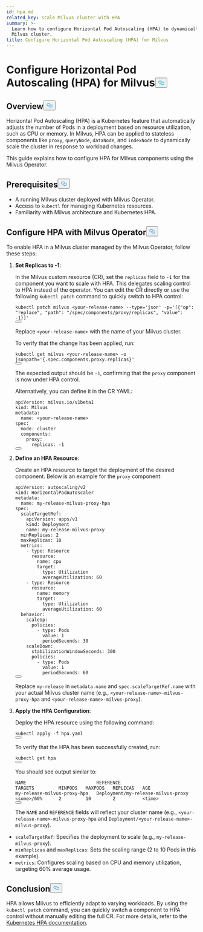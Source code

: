 ```yaml
---
id: hpa.md
related_key: scale Milvus cluster with HPA
summary: >-
  Learn how to configure Horizontal Pod Autoscaling (HPA) to dynamically scale a
  Milvus cluster.
title: Configure Horizontal Pod Autoscaling (HPA) for Milvus
---
```

<h1 id="Configure-Horizontal-Pod-Autoscaling-HPA-for-Milvus" class="common-anchor-header">Configure Horizontal Pod Autoscaling (HPA) for Milvus<button data-href="#Configure-Horizontal-Pod-Autoscaling-HPA-for-Milvus" class="anchor-icon" translate="no">
      <svg translate="no"
        aria-hidden="true"
        focusable="false"
        height="20"
        version="1.1"
        viewBox="0 0 16 16"
        width="16"
      >
        <path
          fill="#0092E4"
          fill-rule="evenodd"
          d="M4 9h1v1H4c-1.5 0-3-1.69-3-3.5S2.55 3 4 3h4c1.45 0 3 1.69 3 3.5 0 1.41-.91 2.72-2 3.25V8.59c.58-.45 1-1.27 1-2.09C10 5.22 8.98 4 8 4H4c-.98 0-2 1.22-2 2.5S3 9 4 9zm9-3h-1v1h1c1 0 2 1.22 2 2.5S13.98 12 13 12H9c-.98 0-2-1.22-2-2.5 0-.83.42-1.64 1-2.09V6.25c-1.09.53-2 1.84-2 3.25C6 11.31 7.55 13 9 13h4c1.45 0 3-1.69 3-3.5S14.5 6 13 6z"
        ></path>
      </svg>
    </button></h1><h2 id="Overview" class="common-anchor-header">Overview<button data-href="#Overview" class="anchor-icon" translate="no">
      <svg translate="no"
        aria-hidden="true"
        focusable="false"
        height="20"
        version="1.1"
        viewBox="0 0 16 16"
        width="16"
      >
        <path
          fill="#0092E4"
          fill-rule="evenodd"
          d="M4 9h1v1H4c-1.5 0-3-1.69-3-3.5S2.55 3 4 3h4c1.45 0 3 1.69 3 3.5 0 1.41-.91 2.72-2 3.25V8.59c.58-.45 1-1.27 1-2.09C10 5.22 8.98 4 8 4H4c-.98 0-2 1.22-2 2.5S3 9 4 9zm9-3h-1v1h1c1 0 2 1.22 2 2.5S13.98 12 13 12H9c-.98 0-2-1.22-2-2.5 0-.83.42-1.64 1-2.09V6.25c-1.09.53-2 1.84-2 3.25C6 11.31 7.55 13 9 13h4c1.45 0 3-1.69 3-3.5S14.5 6 13 6z"
        ></path>
      </svg>
    </button></h2><p>Horizontal Pod Autoscaling (HPA) is a Kubernetes feature that automatically adjusts the number of Pods in a deployment based on resource utilization, such as CPU or memory. In Milvus, HPA can be applied to stateless components like <code translate="no">proxy</code>, <code translate="no">queryNode</code>, <code translate="no">dataNode</code>, and <code translate="no">indexNode</code> to dynamically scale the cluster in response to workload changes.</p>
<p>This guide explains how to configure HPA for Milvus components using the Milvus Operator.</p>
<h2 id="Prerequisites" class="common-anchor-header">Prerequisites<button data-href="#Prerequisites" class="anchor-icon" translate="no">
      <svg translate="no"
        aria-hidden="true"
        focusable="false"
        height="20"
        version="1.1"
        viewBox="0 0 16 16"
        width="16"
      >
        <path
          fill="#0092E4"
          fill-rule="evenodd"
          d="M4 9h1v1H4c-1.5 0-3-1.69-3-3.5S2.55 3 4 3h4c1.45 0 3 1.69 3 3.5 0 1.41-.91 2.72-2 3.25V8.59c.58-.45 1-1.27 1-2.09C10 5.22 8.98 4 8 4H4c-.98 0-2 1.22-2 2.5S3 9 4 9zm9-3h-1v1h1c1 0 2 1.22 2 2.5S13.98 12 13 12H9c-.98 0-2-1.22-2-2.5 0-.83.42-1.64 1-2.09V6.25c-1.09.53-2 1.84-2 3.25C6 11.31 7.55 13 9 13h4c1.45 0 3-1.69 3-3.5S14.5 6 13 6z"
        ></path>
      </svg>
    </button></h2><ul>
<li>A running Milvus cluster deployed with Milvus Operator.</li>
<li>Access to <code translate="no">kubectl</code> for managing Kubernetes resources.</li>
<li>Familiarity with Milvus architecture and Kubernetes HPA.</li>
</ul>
<h2 id="Configure-HPA-with-Milvus-Operator" class="common-anchor-header">Configure HPA with Milvus Operator<button data-href="#Configure-HPA-with-Milvus-Operator" class="anchor-icon" translate="no">
      <svg translate="no"
        aria-hidden="true"
        focusable="false"
        height="20"
        version="1.1"
        viewBox="0 0 16 16"
        width="16"
      >
        <path
          fill="#0092E4"
          fill-rule="evenodd"
          d="M4 9h1v1H4c-1.5 0-3-1.69-3-3.5S2.55 3 4 3h4c1.45 0 3 1.69 3 3.5 0 1.41-.91 2.72-2 3.25V8.59c.58-.45 1-1.27 1-2.09C10 5.22 8.98 4 8 4H4c-.98 0-2 1.22-2 2.5S3 9 4 9zm9-3h-1v1h1c1 0 2 1.22 2 2.5S13.98 12 13 12H9c-.98 0-2-1.22-2-2.5 0-.83.42-1.64 1-2.09V6.25c-1.09.53-2 1.84-2 3.25C6 11.31 7.55 13 9 13h4c1.45 0 3-1.69 3-3.5S14.5 6 13 6z"
        ></path>
      </svg>
    </button></h2><p>To enable HPA in a Milvus cluster managed by the Milvus Operator, follow these steps:</p>
<ol>
<li><p><strong>Set Replicas to -1</strong>:</p>
<p>In the Milvus custom resource (CR), set the <code translate="no">replicas</code> field to <code translate="no">-1</code> for the component you want to scale with HPA. This delegates scaling control to HPA instead of the operator. You can edit the CR directly or use the following <code translate="no">kubectl patch</code> command to quickly switch to HPA control:</p>
<pre><code translate="no" class="language-bash">kubectl patch milvus &lt;your-release-name&gt; --<span class="hljs-built_in">type</span>=<span class="hljs-string">&#x27;json&#x27;</span> -p=<span class="hljs-string">&#x27;[{&quot;op&quot;: &quot;replace&quot;, &quot;path&quot;: &quot;/spec/components/proxy/replicas&quot;, &quot;value&quot;: -1}]&#x27;</span>
<button class="copy-code-btn"></button></code></pre>
<p>Replace <code translate="no">&lt;your-release-name&gt;</code> with the name of your Milvus cluster.</p>
<p>To verify that the change has been applied, run:</p>
<pre><code translate="no" class="language-bash">kubectl get milvus &lt;your-release-name&gt; -o jsonpath=<span class="hljs-string">&#x27;{.spec.components.proxy.replicas}&#x27;</span>
<button class="copy-code-btn"></button></code></pre>
<p>The expected output should be <code translate="no">-1</code>, confirming that the <code translate="no">proxy</code> component is now under HPA control.</p>
<p>Alternatively, you can define it in the CR YAML:</p>
<pre><code translate="no" class="language-yaml"><span class="hljs-attr">apiVersion:</span> <span class="hljs-string">milvus.io/v1beta1</span>
<span class="hljs-attr">kind:</span> <span class="hljs-string">Milvus</span>
<span class="hljs-attr">metadata:</span>
  <span class="hljs-attr">name:</span> <span class="hljs-string">&lt;your-release-name&gt;</span>
<span class="hljs-attr">spec:</span>
  <span class="hljs-attr">mode:</span> <span class="hljs-string">cluster</span>
  <span class="hljs-attr">components:</span>
    <span class="hljs-attr">proxy:</span>
      <span class="hljs-attr">replicas:</span> <span class="hljs-number">-1</span>
<button class="copy-code-btn"></button></code></pre></li>
<li><p><strong>Define an HPA Resource</strong>:</p>
<p>Create an HPA resource to target the deployment of the desired component. Below is an example for the <code translate="no">proxy</code> component:</p>
<pre><code translate="no" class="language-yaml"><span class="hljs-attr">apiVersion:</span> <span class="hljs-string">autoscaling/v2</span>
<span class="hljs-attr">kind:</span> <span class="hljs-string">HorizontalPodAutoscaler</span>
<span class="hljs-attr">metadata:</span>
  <span class="hljs-attr">name:</span> <span class="hljs-string">my-release-milvus-proxy-hpa</span>
<span class="hljs-attr">spec:</span>
  <span class="hljs-attr">scaleTargetRef:</span>
    <span class="hljs-attr">apiVersion:</span> <span class="hljs-string">apps/v1</span>
    <span class="hljs-attr">kind:</span> <span class="hljs-string">Deployment</span>
    <span class="hljs-attr">name:</span> <span class="hljs-string">my-release-milvus-proxy</span>
  <span class="hljs-attr">minReplicas:</span> <span class="hljs-number">2</span>
  <span class="hljs-attr">maxReplicas:</span> <span class="hljs-number">10</span>
  <span class="hljs-attr">metrics:</span>
    <span class="hljs-bullet">-</span> <span class="hljs-attr">type:</span> <span class="hljs-string">Resource</span>
      <span class="hljs-attr">resource:</span>
        <span class="hljs-attr">name:</span> <span class="hljs-string">cpu</span>
        <span class="hljs-attr">target:</span>
          <span class="hljs-attr">type:</span> <span class="hljs-string">Utilization</span>
          <span class="hljs-attr">averageUtilization:</span> <span class="hljs-number">60</span>
    <span class="hljs-bullet">-</span> <span class="hljs-attr">type:</span> <span class="hljs-string">Resource</span>
      <span class="hljs-attr">resource:</span>
        <span class="hljs-attr">name:</span> <span class="hljs-string">memory</span>
        <span class="hljs-attr">target:</span>
          <span class="hljs-attr">type:</span> <span class="hljs-string">Utilization</span>
          <span class="hljs-attr">averageUtilization:</span> <span class="hljs-number">60</span>
  <span class="hljs-attr">behavior:</span>
    <span class="hljs-attr">scaleUp:</span>
      <span class="hljs-attr">policies:</span>
        <span class="hljs-bullet">-</span> <span class="hljs-attr">type:</span> <span class="hljs-string">Pods</span>
          <span class="hljs-attr">value:</span> <span class="hljs-number">1</span>
          <span class="hljs-attr">periodSeconds:</span> <span class="hljs-number">30</span>
    <span class="hljs-attr">scaleDown:</span>
      <span class="hljs-attr">stabilizationWindowSeconds:</span> <span class="hljs-number">300</span>
      <span class="hljs-attr">policies:</span>
        <span class="hljs-bullet">-</span> <span class="hljs-attr">type:</span> <span class="hljs-string">Pods</span>
          <span class="hljs-attr">value:</span> <span class="hljs-number">1</span>
          <span class="hljs-attr">periodSeconds:</span> <span class="hljs-number">60</span>
<button class="copy-code-btn"></button></code></pre>
<p>Replace <code translate="no">my-release</code> in <code translate="no">metadata.name</code> and <code translate="no">spec.scaleTargetRef.name</code> with your actual Milvus cluster name (e.g., <code translate="no">&lt;your-release-name&gt;-milvus-proxy-hpa</code> and <code translate="no">&lt;your-release-name&gt;-milvus-proxy</code>).</p></li>
<li><p><strong>Apply the HPA Configuration</strong>:</p>
<p>Deploy the HPA resource using the following command:</p>
<pre><code translate="no" class="language-bash">kubectl apply -f hpa.yaml
<button class="copy-code-btn"></button></code></pre>
<p>To verify that the HPA has been successfully created, run:</p>
<pre><code translate="no" class="language-bash">kubectl get hpa
<button class="copy-code-btn"></button></code></pre>
<p>You should see output similar to:</p>
<pre><code translate="no">NAME                          REFERENCE                            TARGETS         MINPODS   MAXPODS   REPLICAS   AGE
my<span class="hljs-operator">-</span><span class="hljs-keyword">release</span><span class="hljs-operator">-</span>milvus<span class="hljs-operator">-</span>proxy<span class="hljs-operator">-</span>hpa   Deployment<span class="hljs-operator">/</span>my<span class="hljs-operator">-</span><span class="hljs-keyword">release</span><span class="hljs-operator">-</span>milvus<span class="hljs-operator">-</span>proxy   <span class="hljs-operator">&lt;</span><span class="hljs-keyword">some</span><span class="hljs-operator">&gt;</span><span class="hljs-operator">/</span><span class="hljs-number">60</span><span class="hljs-operator">%</span>      <span class="hljs-number">2</span>         <span class="hljs-number">10</span>        <span class="hljs-number">2</span>          <span class="hljs-operator">&lt;</span><span class="hljs-type">time</span><span class="hljs-operator">&gt;</span>
<button class="copy-code-btn"></button></code></pre>
<p>The <code translate="no">NAME</code> and <code translate="no">REFERENCE</code> fields will reflect your cluster name (e.g., <code translate="no">&lt;your-release-name&gt;-milvus-proxy-hpa</code> and <code translate="no">Deployment/&lt;your-release-name&gt;-milvus-proxy</code>).</p></li>
</ol>
<ul>
<li><code translate="no">scaleTargetRef</code>: Specifies the deployment to scale (e.g., <code translate="no">my-release-milvus-proxy</code>).</li>
<li><code translate="no">minReplicas</code> and <code translate="no">maxReplicas</code>: Sets the scaling range (2 to 10 Pods in this example).</li>
<li><code translate="no">metrics</code>: Configures scaling based on CPU and memory utilization, targeting 60% average usage.</li>
</ul>
<h2 id="Conclusion" class="common-anchor-header">Conclusion<button data-href="#Conclusion" class="anchor-icon" translate="no">
      <svg translate="no"
        aria-hidden="true"
        focusable="false"
        height="20"
        version="1.1"
        viewBox="0 0 16 16"
        width="16"
      >
        <path
          fill="#0092E4"
          fill-rule="evenodd"
          d="M4 9h1v1H4c-1.5 0-3-1.69-3-3.5S2.55 3 4 3h4c1.45 0 3 1.69 3 3.5 0 1.41-.91 2.72-2 3.25V8.59c.58-.45 1-1.27 1-2.09C10 5.22 8.98 4 8 4H4c-.98 0-2 1.22-2 2.5S3 9 4 9zm9-3h-1v1h1c1 0 2 1.22 2 2.5S13.98 12 13 12H9c-.98 0-2-1.22-2-2.5 0-.83.42-1.64 1-2.09V6.25c-1.09.53-2 1.84-2 3.25C6 11.31 7.55 13 9 13h4c1.45 0 3-1.69 3-3.5S14.5 6 13 6z"
        ></path>
      </svg>
    </button></h2><p>HPA allows Milvus to efficiently adapt to varying workloads. By using the <code translate="no">kubectl patch</code> command, you can quickly switch a component to HPA control without manually editing the full CR. For more details, refer to the <a href="https://kubernetes.io/docs/tasks/run-application/horizontal-pod-autoscale/">Kubernetes HPA documentation</a>.</p>

